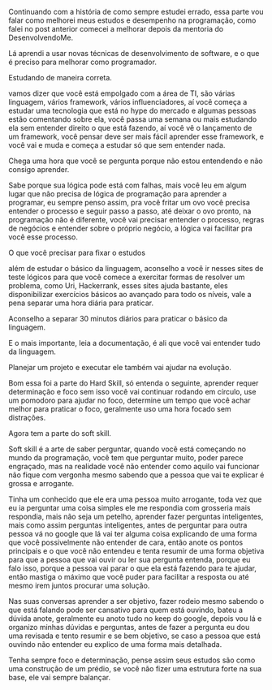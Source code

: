 

Continuando com a história de como sempre estudei errado, essa parte vou falar como melhorei meus estudos e desempenho na programação, como falei no post anterior comecei a melhorar depois da mentoria do DesenvolvendoMe.

Lá aprendi a usar novas técnicas de desenvolvimento de software, e o que é preciso para melhorar como programador.

Estudando de maneira correta.

vamos dizer que você está empolgado com a área de TI, são várias linguagem, vários framework, vários influenciadores, aí você começa a estudar uma tecnologia que está no hype do mercado e algumas pessoas estão comentando sobre ela, você passa uma semana ou mais estudando ela sem entender direito o que está fazendo, aí você vê o lançamento de um framework, você pensar deve ser mais fácil aprender esse framework, e você vai e muda e começa a estudar só que sem entender nada.

Chega uma hora que você se pergunta porque não estou entendendo e não consigo aprender.

Sabe porque sua lógica pode está com falhas, mais você leu em algum lugar que não precisa de lógica de programação para aprender a programar, eu sempre penso assim, pra você fritar um ovo você precisa entender o processo e seguir passo a passo, até deixar o ovo pronto, na  programação não é diferente, você vai precisar entender o processo, regras de negócios e entender sobre o próprio negócio, a lógica vai facilitar pra você esse processo.

O que você precisar para fixar o estudos

além de estudar o básico da linguagem, aconselho a você ir nesses sites de teste lógicos para que você comece a exercitar formas de resolver um problema, como Uri, Hackerrank, esses sites ajuda bastante, eles disponibilizar exercícios básicos ao avançado para todo os níveis, vale a pena separar uma hora diária para praticar.

Aconselho a separar 30 minutos diários para praticar o básico da linguagem.

E o mais importante, leia a documentação, é ali que você vai entender tudo da linguagem.
 
Planejar um projeto e executar ele também vai ajudar na evolução.

Bom essa foi  a parte do Hard Skill, só entenda o seguinte, aprender requer determinação e foco sem isso você vai continuar rodando em círculo, use um pomodoro para ajudar no foco, determine um tempo que você achar melhor para praticar o foco, geralmente uso uma hora focado sem distrações.

Agora tem a parte do soft skill.

Soft skill é a arte de saber perguntar, quando você está começando no mundo da programação, você tem que perguntar muito, poder parece engraçado, mas na realidade você não entender como aquilo vai funcionar não fique com vergonha mesmo sabendo que a pessoa que vai te explicar é grossa e arrogante.

Tinha um conhecido que ele era uma pessoa muito arrogante, toda vez que eu ia perguntar uma coisa simples ele me respondia com grosseria mais respondia, mais não seja um petelho, aprender fazer perguntas inteligentes, mais como assim perguntas inteligentes, antes de perguntar para outra pessoa vá no google que lá vai ter alguma coisa explicando de uma forma que você possivelmente não entender de cara, então anote os pontos principais e o que você não entendeu e tenta resumir de uma forma objetiva para que a pessoa que vai ouvir ou ler sua pergunta entenda, porque eu falo isso, porque a pessoa vai parar o que ela está fazendo para te ajudar, então mastiga o máximo que você puder para facilitar a resposta ou até mesmo irem juntos procurar uma solução.

Nas suas conversas aprender a ser objetivo, fazer rodeio mesmo sabendo o que está falando pode ser cansativo para quem está ouvindo, bateu a dúvida anote, geralmente eu anoto tudo no keep do google, depois vou lá e organizo minhas dúvidas e perguntas, antes de fazer a pergunta eu dou uma revisada e tento resumir e se bem objetivo, se caso a pessoa que está ouvindo não entender eu explico de uma forma mais detalhada.

Tenha sempre foco e determinação, pense assim seus estudos são como uma construção de um prédio, se você não fizer uma estrutura forte na sua base, ele vai sempre balançar.



